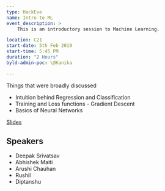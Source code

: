 ```yaml
---
type: HackEve
name: Intro to ML 
event_description: >
    This is an introductory session to Machine Learning.  

location: C21
start-date: 5th Feb 2019
start-time: 5:45 PM
duration: "2 Hours"
byld-admin-poc: \@Kanika

---
```


Things that were broadly discussed  
- Intuition behind Regression and Classification  
- Training and Loss functions - Gradient Descent  
- Basics of Neural Networks  

[Slides](https://docs.google.com/presentation/d/1KW2_WFpSyzROJijRds1-gMSRGLBbT9a9swszw9iBFwY/edit?usp=sharing)

## Speakers
 - Deepak Srivatsav
 - Abhishek Maiti
 - Arushi Chauhan
 - Rushil
 - Diptanshu
